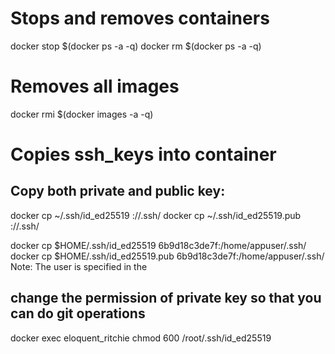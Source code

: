 # Stops and removes containers
docker stop $(docker ps -a -q)
docker rm $(docker ps -a -q)

# Removes all images
docker rmi $(docker images -a -q)

# Copies ssh_keys into container

## Copy both private and public key:
docker cp ~/.ssh/id_ed25519 <container-name>://.ssh/
docker cp ~/.ssh/id_ed25519.pub <container-name>:/<user>/.ssh/

docker cp $HOME/.ssh/id_ed25519 6b9d18c3de7f:/home/appuser/.ssh/
docker cp $HOME/.ssh/id_ed25519.pub 6b9d18c3de7f:/home/appuser/.ssh/
Note: The user is specified in the 
 
## change the permission of private key so that you can do git operations
docker exec eloquent_ritchie chmod 600 /root/.ssh/id_ed25519


